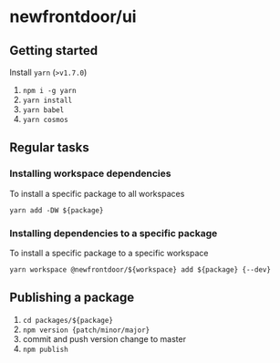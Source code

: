 # newfrontdoor/ui

## Getting started

Install `yarn` (`>v1.7.0`)

1. `npm i -g yarn`
1. `yarn install`
1. `yarn babel`
1. `yarn cosmos`

## Regular tasks

### Installing workspace dependencies

To install a specific package to all workspaces

`yarn add -DW ${package}`

### Installing dependencies to a specific package

To install a specific package to a specific workspace

`yarn workspace @newfrontdoor/${workspace} add ${package} {--dev}`

## Publishing a package

1. `cd packages/${package}`
1. `npm version {patch/minor/major}`
1. commit and push version change to master
1. `npm publish`

